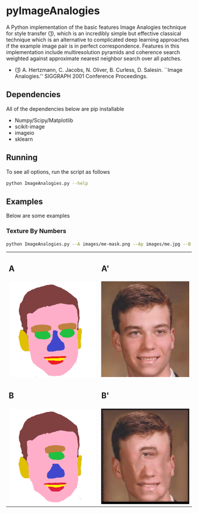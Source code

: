 # pyImageAnalogies

A Python implementation of the basic features Image Analogies technique for style transfer ([1]), which is an incredibly simple but effective classical technique which is an alternative to complicated deep learning approaches if the example image pair is in perfect correspondence.  Features in this implementation include multiresolution pyramids and coherence search weighted against approximate nearest neighbor search over all patches.

* ([1]) A. Hertzmann, C. Jacobs, N. Oliver, B. Curless, D. Salesin. ``Image Analogies.''  SIGGRAPH 2001 Conference Proceedings.


## Dependencies
All of the dependencies below are pip installable
* Numpy/Scipy/Matplotlib
* scikit-image
* imageio
* sklearn


## Running
To see all options, run the script as follows
~~~~~ bash
python ImageAnalogies.py --help
~~~~~

## Examples

Below are some examples

### Texture By Numbers

~~~~~ bash
python ImageAnalogies.py --A images/me-mask.png --Ap images/me.jpg --B images/cyclopsmask.png --Bp results/mecyclops.png --Kappa 0.1 --NLevels 2 
~~~~~

<table>
<tr><td><h2>A</h2></td><td><h2>A'</h2></td></tr>
<tr><td><img src = "images/me-mask.png"></td><td><img src = "images/me.jpg"></td></tr>
<tr><td><h2>B</h2></td><td><h2>B'</h2></td></tr>
<tr><td><img src = "images/cyclopsmask.png"></td><td><img src = "results/mecyclops.png"></td></tr>
</table>


[1]: <https://mrl.nyu.edu/projects/image-analogies/>
